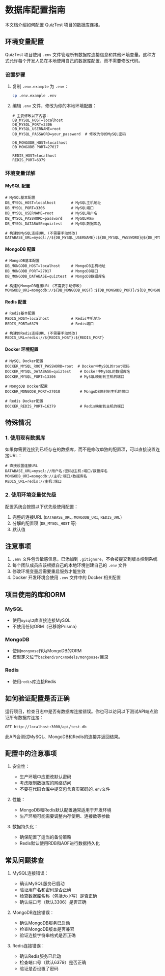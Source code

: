 # 数据库配置指南

本文档介绍如何配置 QuizTest 项目的数据库连接。

## 环境变量配置

QuizTest 项目使用 `.env` 文件管理所有数据库连接信息和其他环境变量。这种方式允许每个开发人员在本地使用自己的数据库配置，而不需要修改代码。

### 设置步骤

1. 复制 `.env.example` 为 `.env`：
   ```bash
   cp .env.example .env
   ```

2. 编辑 `.env` 文件，修改为你的本地环境配置：
   ```properties
   # 主要修改以下内容：
   DB_MYSQL_HOST=localhost
   DB_MYSQL_PORT=3306
   DB_MYSQL_USERNAME=root
   DB_MYSQL_PASSWORD=your_password  # 修改为你的MySQL密码
   
   DB_MONGODB_HOST=localhost
   DB_MONGODB_PORT=27017
   
   REDIS_HOST=localhost
   REDIS_PORT=6379
   ```

### 环境变量详解

#### MySQL 配置

```properties
# MySQL基本配置
DB_MYSQL_HOST=localhost       # MySQL主机地址
DB_MYSQL_PORT=3306            # MySQL端口
DB_MYSQL_USERNAME=root        # MySQL用户名
DB_MYSQL_PASSWORD=password    # MySQL密码
DB_MYSQL_DATABASE=quiztest    # MySQL数据库名

# 构建的MySQL连接URL (不需要手动修改)
DATABASE_URL=mysql://${DB_MYSQL_USERNAME}:${DB_MYSQL_PASSWORD}@${DB_MYSQL_HOST}:${DB_MYSQL_PORT}/${DB_MYSQL_DATABASE}
```

#### MongoDB 配置

```properties
# MongoDB基本配置
DB_MONGODB_HOST=localhost     # MongoDB主机地址
DB_MONGODB_PORT=27017         # MongoDB端口
DB_MONGODB_DATABASE=quiztest  # MongoDB数据库名

# 构建的MongoDB连接URL (不需要手动修改)
MONGODB_URI=mongodb://${DB_MONGODB_HOST}:${DB_MONGODB_PORT}/${DB_MONGODB_DATABASE}
```

#### Redis 配置

```properties
# Redis基本配置
REDIS_HOST=localhost          # Redis主机地址
REDIS_PORT=6379               # Redis端口

# 构建的Redis连接URL (不需要手动修改)
REDIS_URL=redis://${REDIS_HOST}:${REDIS_PORT}
```

#### Docker 环境配置

```properties
# MySQL Docker配置 
DOCKER_MYSQL_ROOT_PASSWORD=root  # Docker中MySQL的root密码
DOCKER_MYSQL_DATABASE=quiztest    # Docker中MySQL的数据库名
DOCKER_MYSQL_PORT=13306           # MySQL映射到主机的端口

# MongoDB Docker配置
DOCKER_MONGODB_PORT=27018         # MongoDB映射到主机的端口

# Redis Docker配置
DOCKER_REDIS_PORT=16379           # Redis映射到主机的端口
```

## 特殊情况

### 1. 使用现有数据库

如果你需要连接到已经存在的数据库，而不是修改单独的配置项，可以直接设置连接URL：

```properties
# 直接设置连接URL
DATABASE_URL=mysql://用户名:密码@主机:端口/数据库名
MONGODB_URI=mongodb://主机:端口/数据库名
REDIS_URL=redis://主机:端口
```

### 2. 使用环境变量优先级

配置系统会按照以下优先级使用配置：

1. 完整的连接URL (`DATABASE_URL`, `MONGODB_URI`, `REDIS_URL`)
2. 分解的配置项 (`DB_MYSQL_HOST` 等)
3. 默认值

## 注意事项

1. `.env` 文件包含敏感信息，已添加到 `.gitignore`，不会被提交到版本控制系统
2. 每个团队成员应该根据自己的本地环境创建自己的 `.env` 文件
3. 修改环境变量后需要重启服务才能生效
4. Docker 开发环境会使用 `.env` 文件中的 Docker 相关配置

## 项目使用的库和ORM

### MySQL
- 使用`mysql2`库直接连接MySQL
- 不使用任何ORM（已移除Prisma）

### MongoDB
- 使用`mongoose`作为MongoDB的ORM
- 模型定义位于`backend/src/models/mongoose/`目录

### Redis
- 使用`redis`库连接Redis

## 如何验证配置是否正确

运行项目，检查日志中是否有数据库连接错误。你也可以访问以下测试API端点验证所有数据库连接：

```
GET http://localhost:3000/api/test-db
```

此API会测试MySQL、MongoDB和Redis的连接并返回结果。

## 配置中的注意事项

1. 安全性：
   - 生产环境中应更改默认密码
   - 考虑限制数据库的网络访问
   - 不要在代码仓库中提交包含真实密码的`.env`文件

2. 性能：
   - MongoDB和Redis默认配置通常适用于开发环境
   - 生产环境可能需要调整内存使用、连接数等参数

3. 数据持久化：
   - 确保配置了适当的备份策略
   - Redis默认使用RDB和AOF进行数据持久化

## 常见问题排查

1. MySQL连接错误：
   - 确认MySQL服务已启动
   - 验证用户名和密码是否正确
   - 检查数据库名称（包括大小写）是否正确
   - 确认端口号（默认3306）是否正确

2. MongoDB连接错误：
   - 确认MongoDB服务已启动
   - 检查MongoDB版本是否兼容
   - 验证连接字符串格式是否正确

3. Redis连接错误：
   - 确认Redis服务已启动
   - 检查端口号（默认6379）是否正确
   - 验证是否设置了密码 